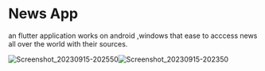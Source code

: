 # News App

an flutter application works on android ,windows that ease to acccess news all over the world with their sources.

![Screenshot_20230915-202550](https://github.com/A7mad7sn/news_app/assets/104373773/2ddd7c43-c250-4cb7-8f25-cdd3fb0219fd)![Screenshot_20230915-202350](https://github.com/A7mad7sn/news_app/assets/104373773/d1491b14-aa8e-4367-a089-14719ee5526a)
